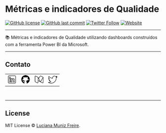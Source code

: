 # Métricas e indicadores de Qualidade

[![GitHub license](https://img.shields.io/github/license/lumunizf/metrics)](https://github.com/lumunizf/metrics/blob/master/LICENSE)
[![GitHub last commit](https://img.shields.io/github/last-commit/lumunizf/metrics)](https://github.com/lumunizf/metrics/commits/master)
[![Twitter Follow](https://img.shields.io/badge/follow-%40lumunizf-blue.svg?style=popout&logo=twitter)](https://twitter.com/lumunizf)
[![Website](https://img.shields.io/website?url=https://medium.com/@lumunizf)](https://medium.com/@lumunizf)

-------

:books: Métricas e indicadores de Qualidade utilizando dashboards construídos com a ferramenta Power BI da Microsoft.

-------

## Contato

<section class="contato">
	<div align="center">
      <table>
         <tr>
            <td><a href="https://www.linkedin.com/in/lumunizf/"><img src="img/linkedin.png" title="Visualize o meu perfil no Linkedin" width="30"></a></td>
            <td><a href="https://github.com/lumunizf"><img src="img/github.png" title="Siga-me no Github" width="30"></td>
            <td><a href="https://medium.com/@lumunizf"><img src="img/medium.png" title="Leia meus artigos no Medium" width="30"></a></td>
            <td><a href="https://twitter.com/lumunizf"><img src="img/twitter.png" title="Siga-me no Twitter" width="30"></a></td>
         </tr>
      </table>
   </div>
</section>

<br/>  

-------

## License

MIT License © [Luciana Muniz Freire](https://br.linkedin.com/in/lumunizf).